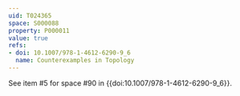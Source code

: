 ```yaml
---
uid: T024365
space: S000088
property: P000011
value: true
refs:
- doi: 10.1007/978-1-4612-6290-9_6
  name: Counterexamples in Topology
---
```


See item #5 for space #90 in {{doi:10.1007/978-1-4612-6290-9_6}}.

